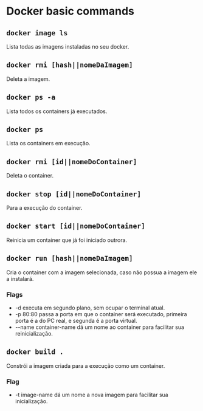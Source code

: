 # Docker basic commands

## `docker image ls`
Lista todas as imagens instaladas no seu docker.

## `docker rmi [hash||nomeDaImagem]`
Deleta a imagem.

## `docker ps -a`
Lista todos os containers já executados.

## `docker ps`
Lista os containers em execução.

## `docker rmi [id||nomeDoContainer]`
Deleta o container.

## `docker stop [id||nomeDoContainer]`
Para a execução do container.

## `docker start [id||nomeDoContainer]`
Reinicia um container que já foi iniciado outrora.

## `docker run [hash||nomeDaImagem]`
Cria o container com a imagem selecionada, caso não possua a imagem ele a instalará.

### Flags
* -d executa em segundo plano, sem ocupar o terminal atual.
* -p 80:80 passa a porta em que  o container será executado, primeira porta é a do PC real, e segunda é a porta virtual.
* --name container-name dá um nome ao container para facilitar sua reinicialização.

## `docker build .`
Constrói a imagem criada para a execução como um container.

### Flag
* -t image-name dá um nome a nova imagem para facilitar sua inicialização.
